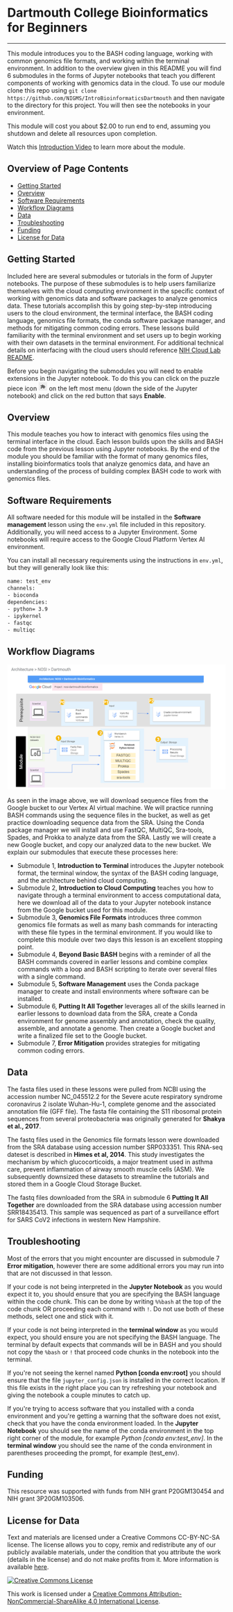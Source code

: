 # Dartmouth College Bioinformatics for Beginners
---------------------------------

This module introduces you to the BASH coding language, working with common genomics file formats, and working within the terminal environment. In addition to the overview given in this README you will find 6 submodules in the forms of Jupyter notebooks that teach you different components of working with genomics data in the cloud. To use our module clone this repo using `git clone https://github.com/NIGMS/IntroBioinformaticsDartmouth` and then navigate to the directory for this project. You will then see the notebooks in your environment.

This module will cost you about $2.00 to run end to end, assuming you shutdown and delete all resources upon completion.

Watch this [Introduction Video](https://www.youtube.com/watch?v=VaZedZhjXrU&list=PLXaEJPtnQ4w7Vu7vqWbttBjUGrPp4Qa7b&index=1) to learn more about the module.

## Overview of Page Contents

+ [Getting Started](#getting-started)
+ [Overview](#overview)
+ [Software Requirements](#software-requirements)
+ [Workflow Diagrams](workflow-diagrams)
+ [Data](#data)
+ [Troubleshooting](#troubleshooting)
+ [Funding](#funding)
+ [License for Data](#license-for-data)


## **Getting Started**

Included here are several submodules or tutorials in the form of Jupyter notebooks. The purpose of these submodules is to help users familiarize themselves with the cloud computing environment in the specific context of working with genomics data and software packages to analyze genomics data. These tutorials accomplish this by going step-by-step introducing users to the cloud environment, the terminal interface, the BASH coding language, genomics file formats, the conda software package manager, and methods for mitigating common coding errors. These lessons build familiarity with the terminal environment and set users up to begin working with their own datasets in the terminal environment. For additional technical details on interfacing with the cloud users should reference [NIH Cloud Lab README](https://github.com/STRIDES/NIHCloudLabGCP).

Before you begin navigating the submodules you will need to enable extensions in the Jupyter notebook. To do this you can click on the puzzle piece icon <img src="images/extension.png" width="20" height="20"> on the left most menu (down the side of the Jupyter notebook) and click on the red button that says **Enable**.  

## **Overview**

This module teaches you how to interact with genomics files using the terminal interface in the cloud. Each lesson builds upon the skills and BASH code from the previous lesson using Jupyter notebooks. By the end of the module you should be familiar with the format of many genomics files, installing bioinformatics tools that analyze genomics data, and have an understanding of the process of building complex BASH code to work with genomics files.

## **Software Requirements**

All software needed for this module will be installed in the **Software management** lesson using the `env.yml` file included in this repository. Additionally, you will need access to a Jupyter Environment. Some notebooks will require access to the Google Cloud Platform Vertex AI environment. 

You can install all necessary requirements using the instructions in `env.yml`, but they will generally look like this:

```
name: test_env
channels:
- bioconda
dependencies:
- python= 3.9
- ipykernel
- fastqc
- multiqc
```

## **Workflow Diagrams**

![](images/updated_Dartmouth_AD.png)

As seen in the image above, we will download sequence files from the Google bucket to our Vertex AI virtual machine. We will practice running BASH commands using the sequence files in the bucket, as well as get practice downloading sequence data from the SRA. Using the Conda package manager we will install and use FastQC, MultiQC, Sra-tools, Spades, and Prokka to analyze data from the SRA. Lastly we will create a new Google bucket, and copy our analyzed data to the new bucket. We explain our submodules that execute these processes here:

+ Submodule 1, **Introduction to Terminal** introduces the Jupyter notebook format, the terminal window, the syntax of the BASH coding language, and the architecture behind cloud computing. 
+ Submodule 2, **Introduction to Cloud Computing** teaches you how to navigate through a terminal environment to access computational data, here we download all of the data to your Jupyter notebook instance from the Google bucket used for this module. 
+ Submodule 3, **Genomics File Formats** introduces three common genomics file formats as well as many bash commands for interacting with these file types in the terminal environment. If you would like to complete this module over two days this lesson is an excellent stopping point.
+ Submodule 4, **Beyond Basic BASH** begins with a reminder of all the BASH commands covered in earlier lessons and combine complex commands with a loop and BASH scripting to iterate over several files with a single command. 
+ Submodule 5, **Software Management** uses the Conda package manager to create and install environments where software can be installed. 
+ Submodule 6, **Putting It All Together** leverages all of the skills learned in earlier lessons to download data from the SRA, create a Conda environment for genome assembly and annotation, check the quality, assemble, and annotate a genome. Then create a Google bucket and write a finalized file set to the Google bucket. 
+ Submodule 7, **Error Mitigation** provides strategies for mitigating common coding errors. 

## **Data**

The fasta files used in these lessons were pulled from NCBI using the accession number NC_045512.2 for the Severe acute respiratory syndrome coronavirus 2 isolate Wuhan-Hu-1, complete genome and the associated annotation file (GFF file). The fasta file containing the S11 ribosomal protein sequences from several proteobacteria was originally generated for **Shakya et al., 2017**.

The fastq files used in the Genomics file formats lesson were downloaded from the SRA database using accession number SRP033351. This RNA-seq dateset is described in **Himes et al, 2014**. This study investigates the mechanism by which glucocorticoids, a major treatment used in asthma care, prevent inflammation of airway smooth muscle cells (ASM). We subsequently downsized these datasets to streamline the tutorials and stored them in a Google Cloud Storage Bucket. 

The fastq files downloaded from the SRA in submodule 6 **Putting It All Together** are downloaded from the SRA database using accession number SRR18435413. This sample was sequenced as part of a surveillance effort for SARS CoV2 infections in western New Hampshire. 

## **Troubleshooting**

Most of the errors that you might encounter are discussed in submodule 7 **Error mitigation**, however there are some additional errors you may run into that are not discussed in that lesson.

If your code is not being interpreted in the **Jupyter Notebook** as you would expect it to, you should ensure that you are specifying the BASH language within the code chunk. This can be done by writing `%%bash` at the top of the code chunk OR proceeding each command with `!`. Do not use both of these methods, select one and stick with it.

If your code is not being interpreted in the **terminal window** as you would expect, you should ensure you are not specifying the BASH language. The terminal by default expects that commands will be in BASH and you should not copy the `%bash` or `!` that proceed code chunks in the notebook into the terminal. 

If you're not seeing the kernel named __Python [conda env:root]__ you should ensure that the file `jupyter_config.json` is installed in the correct location. If this file exists in the right place you can try refreshing your notebook and giving the notebook a couple minutes to catch up. 

If you're trying to access software that you installed with a conda environment and you're getting a warning that the software does not exist, check that you have the conda environment loaded. In the **Jupyter Notebook** you should see the name of the conda environment in the top right corner of the module, for example *Python [conda env:test_env]*. In the **terminal window** you should see the name of the conda environment in parentheses proceeding the prompt, for example (test_env). 

## **Funding**

This resource was supported with funds from NIH grant P20GM130454 and NIH grant 3P20GM103506.

## **License for Data**

Text and materials are licensed under a Creative Commons CC-BY-NC-SA license. The license allows you to copy, remix and redistribute any of our publicly available materials, under the condition that you attribute the work (details in the license) and do not make profits from it. More information is available [here](https://tilburgsciencehub.com/about/#license).

<a rel="license" href="http://creativecommons.org/licenses/by-nc-sa/4.0/"><img alt="Creative Commons License" style="border-width:0" src="https://i.creativecommons.org/l/by-nc-sa/4.0/88x31.png" /></a><br />

This work is licensed under a <a rel="license" href="http://creativecommons.org/licenses/by-nc-sa/4.0/">Creative Commons Attribution-NonCommercial-ShareAlike 4.0 International License</a>.

